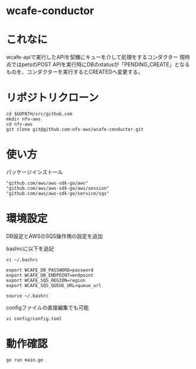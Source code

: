 # wcafe-conductor
# これなに
wcafe-apiで実行したAPIを契機にキューを介して処理をするコンダクター
現時点ではpetsのPOST APIを実行時にDBのstatusが「PENDING_CREATE」となるものを、コンダクターを実行するとCREATEDへ変更する。

# リポジトリクローン
```
cd $GOPATH/src/github.com
mkdir nfv-aws
cd nfv-aws
git clone git@github.com:nfv-aws/wcafe-conductor.git
```

# 使い方
パッケージインストール
```
"github.com/aws/aws-sdk-go/aws"
"github.com/aws/aws-sdk-go/aws/session"
"github.com/aws/aws-sdk-go/service/sqs"
```
# 環境設定
DB設定とAWSのSQS操作用の設定を追加

bashrcに以下を追記

```
vi ~/.bashrc

export WCAFE_DB_PASSWORD=password
export WCAFE_DB_ENDPOINT=endpoint
export WCAFE_SQS_REGION=region
export WCAFE_SQS_QUEUE_URL=queue_url

source ~/.bashrc
```

configファイルの直接編集でも可能
```
vi config/config.toml
```

# 動作確認
```
go run main.go
```
